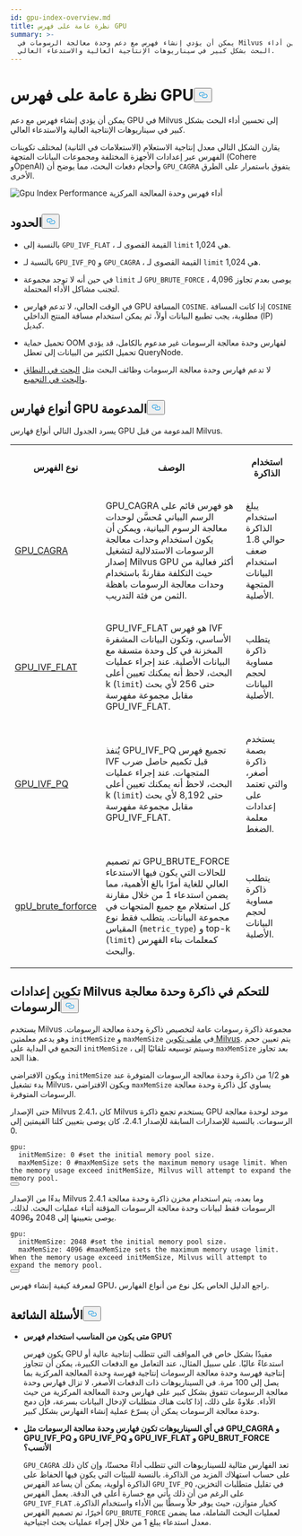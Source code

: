 ```yaml
---
id: gpu-index-overview.md
title: نظرة عامة على فهرس GPU
summary: >-
  يمكن أن يؤدي إنشاء فهرس مع دعم وحدة معالجة الرسومات في Milvus إلى تحسين أداء
  البحث بشكل كبير في سيناريوهات الإنتاجية العالية والاستدعاء العالي.
---
```

<h1 id="GPU-Index-Overview" class="common-anchor-header">نظرة عامة على فهرس GPU<button data-href="#GPU-Index-Overview" class="anchor-icon" translate="no">
      <svg translate="no"
        aria-hidden="true"
        focusable="false"
        height="20"
        version="1.1"
        viewBox="0 0 16 16"
        width="16"
      >
        <path
          fill="#0092E4"
          fill-rule="evenodd"
          d="M4 9h1v1H4c-1.5 0-3-1.69-3-3.5S2.55 3 4 3h4c1.45 0 3 1.69 3 3.5 0 1.41-.91 2.72-2 3.25V8.59c.58-.45 1-1.27 1-2.09C10 5.22 8.98 4 8 4H4c-.98 0-2 1.22-2 2.5S3 9 4 9zm9-3h-1v1h1c1 0 2 1.22 2 2.5S13.98 12 13 12H9c-.98 0-2-1.22-2-2.5 0-.83.42-1.64 1-2.09V6.25c-1.09.53-2 1.84-2 3.25C6 11.31 7.55 13 9 13h4c1.45 0 3-1.69 3-3.5S14.5 6 13 6z"
        ></path>
      </svg>
    </button></h1><p>يمكن أن يؤدي إنشاء فهرس مع دعم GPU في Milvus إلى تحسين أداء البحث بشكل كبير في سيناريوهات الإنتاجية العالية والاستدعاء العالي.</p>
<p>يقارن الشكل التالي معدل إنتاجية الاستعلام (الاستعلامات في الثانية) لمختلف تكوينات الفهرس عبر إعدادات الأجهزة المختلفة ومجموعات البيانات المتجهة (Cohere وOpenAI) وأحجام دفعات البحث، مما يوضح أن <code translate="no">GPU_CAGRA</code> يتفوق باستمرار على الطرق الأخرى.</p>
<p>
  
   <span class="img-wrapper"> <img translate="no" src="/docs/v2.6.x/assets/gpu-index-performance.png" alt="Gpu Index Performance" class="doc-image" id="gpu-index-performance" />
   </span> <span class="img-wrapper"> <span>أداء فهرس وحدة المعالجة المركزية</span> </span></p>
<h2 id="Limits" class="common-anchor-header">الحدود<button data-href="#Limits" class="anchor-icon" translate="no">
      <svg translate="no"
        aria-hidden="true"
        focusable="false"
        height="20"
        version="1.1"
        viewBox="0 0 16 16"
        width="16"
      >
        <path
          fill="#0092E4"
          fill-rule="evenodd"
          d="M4 9h1v1H4c-1.5 0-3-1.69-3-3.5S2.55 3 4 3h4c1.45 0 3 1.69 3 3.5 0 1.41-.91 2.72-2 3.25V8.59c.58-.45 1-1.27 1-2.09C10 5.22 8.98 4 8 4H4c-.98 0-2 1.22-2 2.5S3 9 4 9zm9-3h-1v1h1c1 0 2 1.22 2 2.5S13.98 12 13 12H9c-.98 0-2-1.22-2-2.5 0-.83.42-1.64 1-2.09V6.25c-1.09.53-2 1.84-2 3.25C6 11.31 7.55 13 9 13h4c1.45 0 3-1.69 3-3.5S14.5 6 13 6z"
        ></path>
      </svg>
    </button></h2><ul>
<li><p>بالنسبة إلى <code translate="no">GPU_IVF_FLAT</code> ، القيمة القصوى لـ <code translate="no">limit</code> هي 1,024.</p></li>
<li><p>بالنسبة لـ <code translate="no">GPU_IVF_PQ</code> و <code translate="no">GPU_CAGRA</code> ، القيمة القصوى لـ <code translate="no">limit</code> هي 1,024.</p></li>
<li><p>في حين أنه لا توجد مجموعة <code translate="no">limit</code> لـ <code translate="no">GPU_BRUTE_FORCE</code> ، يوصى بعدم تجاوز 4,096 لتجنب مشاكل الأداء المحتملة.</p></li>
<li><p>في الوقت الحالي، لا تدعم فهارس GPU المسافة <code translate="no">COSINE</code>. إذا كانت المسافة <code translate="no">COSINE</code> مطلوبة، يجب تطبيع البيانات أولاً، ثم يمكن استخدام مسافة المنتج الداخلي (IP) كبديل.</p></li>
<li><p>تحميل حماية OOM لفهارس وحدة معالجة الرسومات غير مدعوم بالكامل، قد يؤدي تحميل الكثير من البيانات إلى تعطل QueryNode.</p></li>
<li><p>لا تدعم فهارس وحدة معالجة الرسومات وظائف البحث مثل <a href="/docs/ar/range-search.md">البحث في النطاق</a> <a href="/docs/ar/grouping-search.md">والبحث في التجميع</a>.</p></li>
</ul>
<h2 id="Supported-GPU-index-types" class="common-anchor-header">أنواع فهارس GPU المدعومة<button data-href="#Supported-GPU-index-types" class="anchor-icon" translate="no">
      <svg translate="no"
        aria-hidden="true"
        focusable="false"
        height="20"
        version="1.1"
        viewBox="0 0 16 16"
        width="16"
      >
        <path
          fill="#0092E4"
          fill-rule="evenodd"
          d="M4 9h1v1H4c-1.5 0-3-1.69-3-3.5S2.55 3 4 3h4c1.45 0 3 1.69 3 3.5 0 1.41-.91 2.72-2 3.25V8.59c.58-.45 1-1.27 1-2.09C10 5.22 8.98 4 8 4H4c-.98 0-2 1.22-2 2.5S3 9 4 9zm9-3h-1v1h1c1 0 2 1.22 2 2.5S13.98 12 13 12H9c-.98 0-2-1.22-2-2.5 0-.83.42-1.64 1-2.09V6.25c-1.09.53-2 1.84-2 3.25C6 11.31 7.55 13 9 13h4c1.45 0 3-1.69 3-3.5S14.5 6 13 6z"
        ></path>
      </svg>
    </button></h2><p>يسرد الجدول التالي أنواع فهارس GPU المدعومة من قبل Milvus.</p>
<table>
   <tr>
     <th><p>نوع الفهرس</p></th>
     <th><p>الوصف</p></th>
     <th><p>استخدام الذاكرة</p></th>
   </tr>
   <tr>
     <td><p><a href="/docs/ar/gpu-cagra.md">GPU_CAGRA</a></p></td>
     <td><p>GPU_CAGRA هو فهرس قائم على الرسم البياني مُحسَّن لوحدات معالجة الرسوم البيانية، ويمكن أن يكون استخدام وحدات معالجة الرسومات الاستدلالية لتشغيل إصدار Milvus GPU أكثر فعالية من حيث التكلفة مقارنةً باستخدام وحدات معالجة الرسومات باهظة الثمن من فئة التدريب.</p></td>
     <td><p>يبلغ استخدام الذاكرة حوالي 1.8 ضعف استخدام البيانات المتجهة الأصلية.</p></td>
   </tr>
   <tr>
     <td><p><a href="/docs/ar/gpu-ivf-flat.md">GPU_IVF_FLAT</a></p></td>
     <td><p>GPU_IVF_FLAT هو فهرس IVF الأساسي، وتكون البيانات المشفرة المخزنة في كل وحدة متسقة مع البيانات الأصلية. عند إجراء عمليات البحث، لاحظ أنه يمكنك تعيين أعلى k (<code translate="no">limit</code>) حتى 256 لأي بحث مقابل مجموعة مفهرسة GPU_IVF_FLAT.</p></td>
     <td><p>يتطلب ذاكرة مساوية لحجم البيانات الأصلية.</p></td>
   </tr>
   <tr>
     <td><p><a href="/docs/ar/gpu-ivf-pq.md">GPU_IVF_PQ</a></p></td>
     <td><p>يُنفذ GPU_IVF_PQ تجميع فهرس IVF قبل تكميم حاصل ضرب المتجهات. عند إجراء عمليات البحث، لاحظ أنه يمكنك تعيين أعلى k (<code translate="no">limit</code>) حتى 8,192 لأي بحث مقابل مجموعة مفهرسة GPU_IVF_FLAT.</p></td>
     <td><p>يستخدم بصمة ذاكرة أصغر، والتي تعتمد على إعدادات معلمة الضغط.</p></td>
   </tr>
   <tr>
     <td><p><a href="/docs/ar/gpu-brute-force.md">gpU_brute_forforce</a></p></td>
     <td><p>تم تصميم GPU_BRUTE_FORCE للحالات التي يكون فيها الاستدعاء العالي للغاية أمرًا بالغ الأهمية، مما يضمن استدعاء 1 من خلال مقارنة كل استعلام مع جميع المتجهات في مجموعة البيانات. يتطلب فقط نوع المقياس (<code translate="no">metric_type</code>) و top-k (<code translate="no">limit</code>) كمعلمات بناء الفهرس والبحث.</p></td>
     <td><p>يتطلب ذاكرة مساوية لحجم البيانات الأصلية.</p></td>
   </tr>
</table>
<h2 id="Configure-Milvus-settings-for-GPU-memory-control" class="common-anchor-header">تكوين إعدادات Milvus للتحكم في ذاكرة وحدة معالجة الرسومات<button data-href="#Configure-Milvus-settings-for-GPU-memory-control" class="anchor-icon" translate="no">
      <svg translate="no"
        aria-hidden="true"
        focusable="false"
        height="20"
        version="1.1"
        viewBox="0 0 16 16"
        width="16"
      >
        <path
          fill="#0092E4"
          fill-rule="evenodd"
          d="M4 9h1v1H4c-1.5 0-3-1.69-3-3.5S2.55 3 4 3h4c1.45 0 3 1.69 3 3.5 0 1.41-.91 2.72-2 3.25V8.59c.58-.45 1-1.27 1-2.09C10 5.22 8.98 4 8 4H4c-.98 0-2 1.22-2 2.5S3 9 4 9zm9-3h-1v1h1c1 0 2 1.22 2 2.5S13.98 12 13 12H9c-.98 0-2-1.22-2-2.5 0-.83.42-1.64 1-2.09V6.25c-1.09.53-2 1.84-2 3.25C6 11.31 7.55 13 9 13h4c1.45 0 3-1.69 3-3.5S14.5 6 13 6z"
        ></path>
      </svg>
    </button></h2><p>يستخدم Milvus مجموعة ذاكرة رسومات عامة لتخصيص ذاكرة وحدة معالجة الرسومات. وهو يدعم معلمتين <code translate="no">initMemSize</code> و <code translate="no">maxMemSize</code> في <a href="https://github.com/milvus-io/milvus/blob/master/configs/milvus.yaml#L767-L769">ملف تكوين Milvus</a>. يتم تعيين حجم التجمع في البداية على <code translate="no">initMemSize</code> ، وسيتم توسيعه تلقائيًا إلى <code translate="no">maxMemSize</code> بعد تجاوز هذا الحد.</p>
<p>ويكون الافتراضي <code translate="no">initMemSize</code> هو 1/2 من ذاكرة وحدة معالجة الرسومات المتوفرة عند بدء تشغيل Milvus، ويكون الافتراضي <code translate="no">maxMemSize</code> يساوي كل ذاكرة وحدة معالجة الرسومات المتوفرة.</p>
<p>حتى الإصدار Milvus 2.4.1، كان Milvus يستخدم تجمع ذاكرة GPU موحد لوحدة معالجة الرسومات. بالنسبة للإصدارات السابقة للإصدار 2.4.1، كان يوصى بتعيين كلتا القيمتين إلى 0.</p>
<pre><code translate="no" class="language-yaml"><span class="hljs-attr">gpu:</span>
  <span class="hljs-attr">initMemSize:</span> <span class="hljs-number">0</span> <span class="hljs-comment">#set the initial memory pool size.</span>
  <span class="hljs-attr">maxMemSize:</span> <span class="hljs-number">0</span> <span class="hljs-comment">#maxMemSize sets the maximum memory usage limit. When the memory usage exceed initMemSize, Milvus will attempt to expand the memory pool. </span>
<button class="copy-code-btn"></button></code></pre>
<p>بدءًا من الإصدار Milvus 2.4.1 وما بعده، يتم استخدام مخزن ذاكرة وحدة معالجة الرسومات فقط لبيانات وحدة معالجة الرسومات المؤقتة أثناء عمليات البحث. لذلك، يوصى بتعيينها إلى 2048 و4096.</p>
<pre><code translate="no" class="language-yaml"><span class="hljs-attr">gpu:</span>
  <span class="hljs-attr">initMemSize:</span> <span class="hljs-number">2048</span> <span class="hljs-comment">#set the initial memory pool size.</span>
  <span class="hljs-attr">maxMemSize:</span> <span class="hljs-number">4096</span> <span class="hljs-comment">#maxMemSize sets the maximum memory usage limit. When the memory usage exceed initMemSize, Milvus will attempt to expand the memory pool. </span>
<button class="copy-code-btn"></button></code></pre>
<p>لمعرفة كيفية إنشاء فهرس GPU، راجع الدليل الخاص بكل نوع من أنواع الفهارس.</p>
<h2 id="FAQ" class="common-anchor-header">الأسئلة الشائعة<button data-href="#FAQ" class="anchor-icon" translate="no">
      <svg translate="no"
        aria-hidden="true"
        focusable="false"
        height="20"
        version="1.1"
        viewBox="0 0 16 16"
        width="16"
      >
        <path
          fill="#0092E4"
          fill-rule="evenodd"
          d="M4 9h1v1H4c-1.5 0-3-1.69-3-3.5S2.55 3 4 3h4c1.45 0 3 1.69 3 3.5 0 1.41-.91 2.72-2 3.25V8.59c.58-.45 1-1.27 1-2.09C10 5.22 8.98 4 8 4H4c-.98 0-2 1.22-2 2.5S3 9 4 9zm9-3h-1v1h1c1 0 2 1.22 2 2.5S13.98 12 13 12H9c-.98 0-2-1.22-2-2.5 0-.83.42-1.64 1-2.09V6.25c-1.09.53-2 1.84-2 3.25C6 11.31 7.55 13 9 13h4c1.45 0 3-1.69 3-3.5S14.5 6 13 6z"
        ></path>
      </svg>
    </button></h2><ul>
<li><p><strong>متى يكون من المناسب استخدام فهرس GPU؟</strong></p>
<p>يكون فهرس GPU مفيدًا بشكل خاص في المواقف التي تتطلب إنتاجية عالية أو استدعاءً عاليًا. على سبيل المثال، عند التعامل مع الدفعات الكبيرة، يمكن أن تتجاوز إنتاجية فهرسة وحدة معالجة الرسومات إنتاجية فهرسة وحدة المعالجة المركزية بما يصل إلى 100 مرة. في السيناريوهات ذات الدفعات الأصغر، لا تزال فهارس وحدة معالجة الرسومات تتفوق بشكل كبير على فهارس وحدة المعالجة المركزية من حيث الأداء. علاوةً على ذلك، إذا كانت هناك متطلبات لإدخال البيانات بسرعة، فإن دمج وحدة معالجة الرسومات يمكن أن يسرّع عملية إنشاء الفهارس بشكل كبير.</p></li>
<li><p><strong>في أي السيناريوهات تكون فهارس وحدة معالجة الرسومات مثل GPU_CAGRA و GPU_IVF_PQ و GPU_IVF_PQ و GPU_IVF_FLAT و GPU_BRUT_FORCE الأنسب؟</strong></p>
<p><code translate="no">GPU_CAGRA</code> تعد الفهارس مثالية للسيناريوهات التي تتطلب أداءً محسنًا، وإن كان ذلك على حساب استهلاك المزيد من الذاكرة. بالنسبة للبيئات التي يكون فيها الحفاظ على الذاكرة أولوية، يمكن أن يساعد الفهرس <code translate="no">GPU_IVF_PQ</code> في تقليل متطلبات التخزين، على الرغم من أن ذلك يأتي مع خسارة أعلى في الدقة. يعمل الفهرس <code translate="no">GPU_IVF_FLAT</code> كخيار متوازن، حيث يوفر حلاً وسطًا بين الأداء واستخدام الذاكرة. أخيرًا، تم تصميم الفهرس <code translate="no">GPU_BRUTE_FORCE</code> لعمليات البحث الشاملة، مما يضمن معدل استدعاء يبلغ 1 من خلال إجراء عمليات بحث اجتياحية.</p></li>
</ul>
